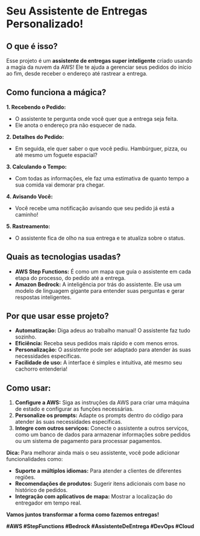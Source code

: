 # **Seu Assistente de Entregas Personalizado!**

## **O que é isso?**

Esse projeto é um **assistente de entregas super inteligente** criado usando a magia da nuvem da AWS!  Ele te ajuda a gerenciar seus pedidos do início ao fim, desde receber o endereço até rastrear a entrega.

## **Como funciona a mágica?**

**1. Recebendo o Pedido:**
   * O assistente te pergunta onde você quer que a entrega seja feita.
   * Ele anota o endereço pra não esquecer de nada.

**2. Detalhes do Pedido:**
   * Em seguida, ele quer saber o que você pediu. Hambúrguer, pizza, ou até mesmo um foguete espacial?  

**3. Calculando o Tempo:**
   * Com todas as informações, ele faz uma estimativa de quanto tempo a sua comida vai demorar pra chegar.

**4. Avisando Você:**
   * Você recebe uma notificação avisando que seu pedido já está a caminho!

**5. Rastreamento:**
   * O assistente fica de olho na sua entrega e te atualiza sobre o status.

## **Quais as tecnologias usadas?**

* **AWS Step Functions:** É como um mapa que guia o assistente em cada etapa do processo, do pedido até a entrega.
* **Amazon Bedrock:** A inteligência por trás do assistente. Ele usa um modelo de linguagem gigante para entender suas perguntas e gerar respostas inteligentes.

## **Por que usar esse projeto?**

* **Automatização:** Diga adeus ao trabalho manual! O assistente faz tudo sozinho.
* **Eficiência:** Receba seus pedidos mais rápido e com menos erros.
* **Personalização:** O assistente pode ser adaptado para atender às suas necessidades específicas.
* **Facilidade de uso:** A interface é simples e intuitiva, até mesmo seu cachorro entenderia! 

## **Como usar:**

1. **Configure a AWS:** Siga as instruções da AWS para criar uma máquina de estado e configurar as funções necessárias.
2. **Personalize os prompts:** Adapte os prompts dentro do código para atender às suas necessidades específicas.
3. **Integre com outros serviços:** Conecte o assistente a outros serviços, como um banco de dados para armazenar informações sobre pedidos ou um sistema de pagamento para processar pagamentos.

**Dica:** Para melhorar ainda mais o seu assistente, você pode adicionar funcionalidades como:

* **Suporte a múltiplos idiomas:** Para atender a clientes de diferentes regiões.
* **Recomendações de produtos:** Sugerir itens adicionais com base no histórico de pedidos.
* **Integração com aplicativos de mapa:** Mostrar a localização do entregador em tempo real.

**Vamos juntos transformar a forma como fazemos entregas!** 

**#AWS #StepFunctions #Bedrock #AssistenteDeEntrega #DevOps #Cloud**
